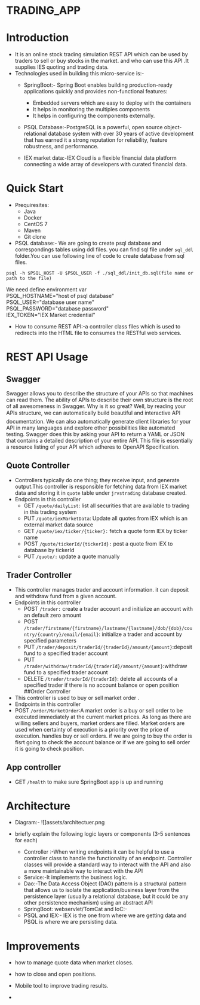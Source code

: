 # TRADING_APP
# Introduction
-  It is  an online stock trading simulation REST API which can be  used by traders  to sell or buy stocks in the market. and who can use this API .It supplies IES quoting and trading data.
- Technologies used in building this micro-service is:-
  * SpringBoot:- Spring Boot enables building production-ready applications quickly and provides non-functional features:
       
      * Embedded servers which are easy to deploy with the containers
       * It helps in monitoring the multiples components
       * It helps in configuring the components externally.
  * PSQL Database:-PostgreSQL is a powerful, open source object-relational database system with over 30 years of active development that has earned it a strong
   reputation for reliability, feature robustness, and performance.
  
  * IEX market data:-IEX Cloud is a flexible financial data platform connecting a 
    wide array of developers with curated financial data.
    
# Quick Start
- Prequiresites: 
  * Java
   * Docker
    * CentOS 7
    * Maven 
    * Git clone 
- PSQL database:- We are going to create psql database and correspondings tables using ddl files.
you can find sql file under `sql_ddl` folder.You can use following line of code to create database from sql files.
```
psql -h $PSQL_HOST -U $PSQL_USER -f ./sql_ddl/init_db.sql(file name or path to the file)
```
We need  define environment var
<br/> PSQL_HOSTNAME="host of psql database"
<br/>PSQL_USER="database user name"
 <br/>PSQL_PASSWORD="database password"
<br/>IEX_TOKEN="IEX Market credential"

- How to consume REST API:-a controller class files which is used to redirects into the HTML file to consumes the RESTful web services.


# REST API Usage
## Swagger
Swagger allows you to describe the structure of your APIs so that machines can read them. The ability of APIs to describe their own structure is the root of all awesomeness in Swagger. Why is it so great? Well, by reading your APIs structure, we can automatically build beautiful and interactive API documentation. We can also automatically generate client libraries for your API in many languages and explore other possibilities like automated testing. Swagger does this by asking your API to return a YAML or JSON that contains a detailed description of your entire API. This file is essentially a resource listing 
of your API which adheres to OpenAPI Specification.
## Quote Controller
- Controllers typically do one thing; they receive input, and generate output.This controller is responsible for fetching data from IEX market data 
and storing it in `quote` table under `jrvstrading`
database created.
- Endpoints in this controller
  - GET `/quote/dailyList`: list all securities that are available to trading in this trading system
  - PUT `/quote/iexMarketData`: Update all quotes from IEX which is an external market data source
  - GET `/quote/iex/ticker/{ticker}:` fetch a quote form IEX by ticker name
  - POST `/quote/tickerId/{tickerId}:` post a quote from IEX to database by tickerId
  - PUT `/quote/:` update a quote manually
## Trader Controller
- This controller  manages trader and account information. it can deposit and withdraw fund from a given account.
- Endpoints in this controller
  - POST `/trader:` create a trader account and initialize an account with an default zero amount
  - POST `/trader/firstname/{firstname}/lastname/{lastname}/dob/{dob}/country/{country}/email/{email}`: initialize a trader and account by specified parameters
  - PUT `/trader/deposit/traderId/{traderId}/amount/{amount}`:deposit fund to a specified trader account
  - PUT `/trader/withdraw/traderId/{traderId}/amount/{amount}`:withdraw fund to a specified trader account
  - DELETE `/trader/traderId/{traderId}`: delete all accounts of a specified trader if there is no account balance or open position
##Order Controller
-  This controller is used to buy or sell market order .
-  Endpoints in this controller
  -  POST `/order/MarketOrder`:A market order is a buy or sell order to be executed immediately at the current market prices. As long as there are willing sellers and buyers, market orders are filled. Market orders are used when certainty of execution is a priority over the price of execution.
     handles buy or sell orders. if we are going to buy the order is 
  fisrt going to check the account balance or if we are going to sell order it is going to check position.  
## App controller
- GET `/health` to make sure SpringBoot app is up and running

# Architecture
- Diagram:-
![]assets/architectuer.png


- briefly explain the following logic layers or components (3-5 sentences for each)
  - Controller :-When writing endpoints it can be helpful to use a controller class to handle the functionality of an endpoint. Controller classes will provide a standard way to interact with the API and 
  also a more maintainable way to interact with the API
  - Service:-It implements the business logic.
  - Dao:-The Data Access Object (DAO) pattern is a structural pattern that allows us to isolate the application/business layer from the persistence layer (usually a relational database, but it could be 
  any other persistence mechanism) using an abstract API
  - SpringBoot: webservlet/TomCat and IoC:-
  - PSQL and IEX:- IEX is the one from where we are getting data and PSQL is where
  we are persisting data.

# Improvements
- how to manage quote data  when market closes.
- how to close and open positions.
- Mobile tool to improve trading results.

- 
